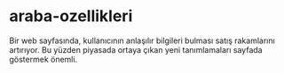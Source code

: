 # araba-ozellikleri
Bir web sayfasında, kullanıcının anlaşılır bilgileri bulması satış rakamlarını artırıyor. Bu yüzden piyasada ortaya çıkan yeni tanımlamaları sayfada göstermek önemli.
